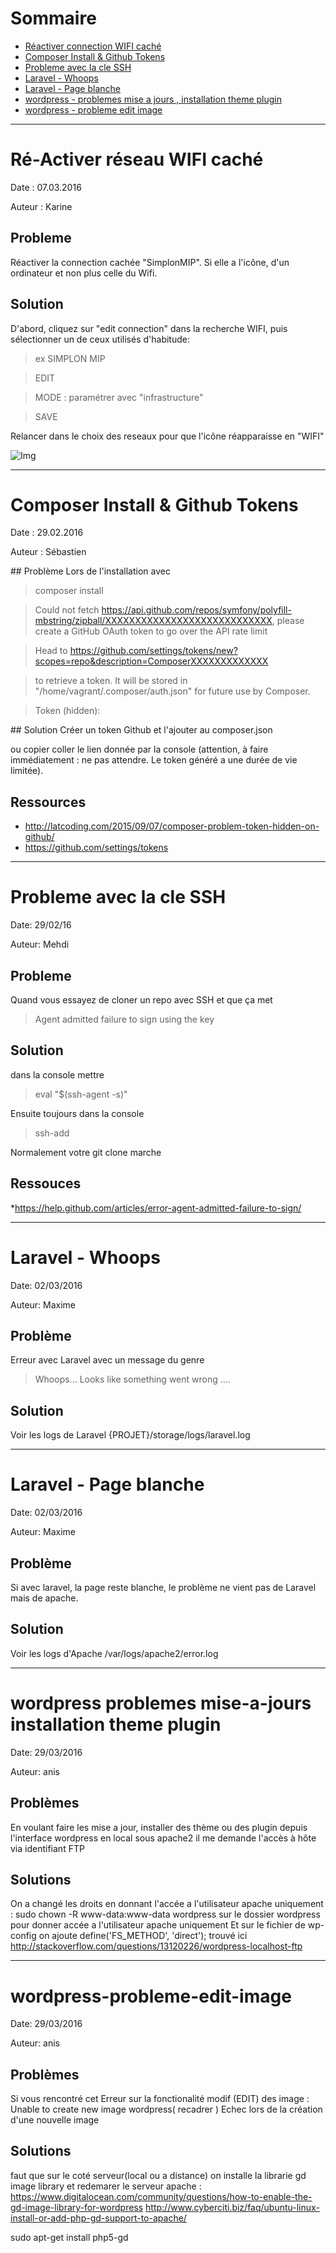 
# Sommaire

* [Réactiver connection WIFI caché](#r%C3%A9-activer-r%C3%A9seau-wifi-cach%C3%A9)
* [Composer Install & Github Tokens](#composer-install--github-tokens)
* [ Probleme avec la cle SSH](#probleme-avec-la-cle-ssh)
* [Laravel - Whoops](#laravel---whoops)
* [Laravel - Page blanche](#laravel---page-blanche)
* [wordpress - problemes mise a jours , installation theme plugin](#wordpress-problemes-mise-a-jours)
* [wordpress - probleme edit image](#wordpress-probleme-edit-image)
----------

# Ré-Activer réseau WIFI caché
Date : 07.03.2016
 
Auteur : Karine 

## Probleme
Réactiver la connection cachée "SimplonMIP". Si elle a l'icône, d'un ordinateur et non plus celle du Wifi.

## Solution
D'abord, cliquez sur "edit connection" dans la recherche WIFI,
puis sélectionner un de ceux utilisés d'habitude: 
> ex SIMPLON MIP

> EDIT

> MODE : paramétrer avec "infrastructure"

> SAVE

Relancer dans le choix des reseaux pour que l'icône réapparaisse en "WIFI"

![Img](http://i.imgur.com/soskss4.png)

-------------

# Composer Install & Github Tokens
Date : 29.02.2016

Auteur : Sébastien

## Problème
Lors de l'installation avec 
> composer install

> Could not fetch https://api.github.com/repos/symfony/polyfill-mbstring/zipball/XXXXXXXXXXXXXXXXXXXXXXXXXXXX, please create a GitHub OAuth token to go over the API rate limit

> Head to https://github.com/settings/tokens/new?scopes=repo&description=ComposerXXXXXXXXXXXXX

> to retrieve a token. It will be stored in "/home/vagrant/.composer/auth.json" for future use by Composer.

> Token (hidden): 

## Solution
Créer un token Github et l'ajouter au composer.json

ou copier coller le lien donnée par la console (attention, à faire immédiatement : ne pas attendre. Le token généré a une durée de vie limitée).

## Ressources
* http://latcoding.com/2015/09/07/composer-problem-token-hidden-on-github/
* https://github.com/settings/tokens

----------

# Probleme avec la cle SSH
Date: 29/02/16

Auteur: Mehdi

## Probleme

Quand vous essayez de cloner un repo avec SSH et que ça met 

> Agent admitted failure to sign using the key

## Solution
dans la console mettre 

> eval "$(ssh-agent -s)"

Ensuite toujours dans la console

> ssh-add

Normalement votre git clone marche

## Ressouces

*https://help.github.com/articles/error-agent-admitted-failure-to-sign/

----------
# Laravel - Whoops
Date: 02/03/2016

Auteur: Maxime

## Problème
Erreur avec Laravel avec un message du genre 
> Whoops... Looks like something went wrong ....

## Solution
Voir les logs de Laravel {PROJET}/storage/logs/laravel.log


----------
# Laravel - Page blanche
Date: 02/03/2016

Auteur: Maxime

## Problème
Si avec laravel, la page reste blanche, le problème ne vient pas de Laravel mais de apache.


## Solution
Voir les logs d'Apache /var/logs/apache2/error.log

-----------
# wordpress problemes mise-a-jours installation theme plugin

Date: 29/03/2016

Auteur: anis

## Problèmes
En voulant faire les mise a jour, installer des thème ou des plugin depuis l'interface wordpress en local sous apache2 il me demande l'accès à hôte via identifiant FTP

## Solutions
On a changé les droits en donnant l'accée a l'utilisateur apache uniquement : sudo chown -R www-data:www-data wordpress sur le dossier wordpress pour donner accée a l'utilisateur apache uniquement Et sur le fichier de wp-config on ajoute define('FS_METHOD', 'direct');
trouvé ici http://stackoverflow.com/questions/13120226/wordpress-localhost-ftp

-----------
# wordpress-probleme-edit-image

Date: 29/03/2016

Auteur: anis

## Problèmes
Si vous rencontré cet Erreur sur la fonctionalité modif (EDIT) des image : Unable to create new image wordpress( recadrer ) Echec lors de la création d'une nouvelle image 

## Solutions
faut que sur le coté serveur(local ou a distance) on installe la librarie gd image library et redemarer le serveur apache : https://www.digitalocean.com/community/questions/how-to-enable-the-gd-image-library-for-wordpress http://www.cyberciti.biz/faq/ubuntu-linux-install-or-add-php-gd-support-to-apache/

sudo apt-get install php5-gd